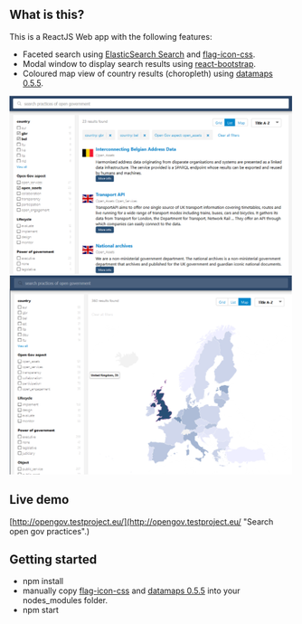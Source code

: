 
## What is this?
This is a ReactJS Web app with the following features:
- Faceted search using [ElasticSearch Search](https://www.elastic.co/) and [flag-icon-css](http://lipis.github.io/flag-icon-css/).
- Modal window to display search results using [react-bootstrap](https://react-bootstrap.github.io/).
- Coloured map view of country results (choropleth) using [datamaps 0.5.5](http://datamaps.github.io/).

[<img src="./data/facetted-search-searchkit.png" width="500" />](http://opengov.testproject.eu/)
[<img src="./data/map-search-datamaps.png" width="500" />](http://opengov.testproject.eu/?view=map)

## Live demo
[http://opengov.testproject.eu/](http://opengov.testproject.eu/ "Search open gov practices".)


## Getting started
- npm install
- manually copy [flag-icon-css](http://lipis.github.io/flag-icon-css/) and [datamaps 0.5.5](http://datamaps.github.io/) into your nodes_modules folder.
- npm start
